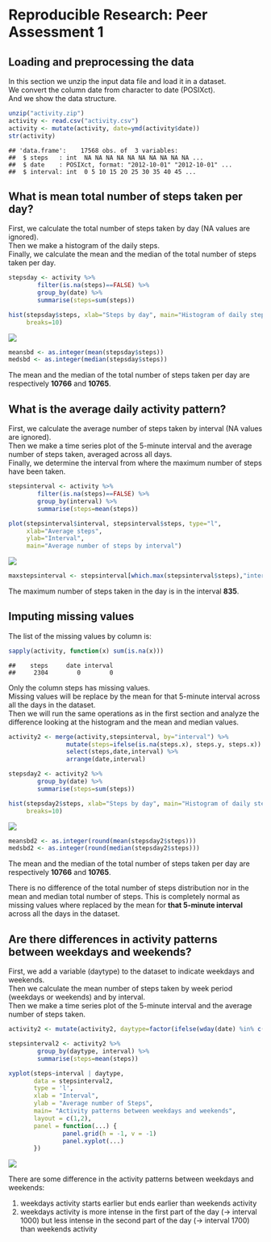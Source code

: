 # Reproducible Research: Peer Assessment 1



## Loading and preprocessing the data
In this section we unzip the input data file and load it in a dataset.  
We convert the column date from character to date (POSIXct).  
And we show the data structure.

```r
unzip("activity.zip")
activity <- read.csv("activity.csv")
activity <- mutate(activity, date=ymd(activity$date))
str(activity)
```

```
## 'data.frame':	17568 obs. of  3 variables:
##  $ steps   : int  NA NA NA NA NA NA NA NA NA NA ...
##  $ date    : POSIXct, format: "2012-10-01" "2012-10-01" ...
##  $ interval: int  0 5 10 15 20 25 30 35 40 45 ...
```

## What is mean total number of steps taken per day?
First, we calculate the total number of steps taken by day (NA values are ignored).   
Then we make a histogram of the daily steps.  
Finally, we calculate the mean and the median of the total number of steps taken per day.

```r
stepsday <- activity %>%
        filter(is.na(steps)==FALSE) %>%
        group_by(date) %>%
        summarise(steps=sum(steps))

hist(stepsday$steps, xlab="Steps by day", main="Histogram of daily steps",
     breaks=10)
```

![](PA1_template_files/figure-html/stepsbyday-1.png) 

```r
meansbd <- as.integer(mean(stepsday$steps))
medsbd <- as.integer(median(stepsday$steps))
```
The mean and the median of the total number of steps taken per day are
respectively **10766** and **10765**.  

## What is the average daily activity pattern?
First, we calculate the average number of steps taken by interval (NA values are ignored).   
Then we make a time series plot of the 5-minute interval and the average number of steps taken, averaged across all days.  
Finally, we determine the interval from where the maximum number of steps have been taken.

```r
stepsinterval <- activity %>%
        filter(is.na(steps)==FALSE) %>%
        group_by(interval) %>%
        summarise(steps=mean(steps))

plot(stepsinterval$interval, stepsinterval$steps, type="l",
     xlab="Average steps",
     ylab="Interval",
     main="Average number of steps by interval")
```

![](PA1_template_files/figure-html/stepsbyinterval-1.png) 

```r
maxstepsinterval <- stepsinterval[which.max(stepsinterval$steps),"interval"]
```
The maximum number of steps taken in the day is in the interval **835**.

## Imputing missing values

The list of the missing values by column is:

```r
sapply(activity, function(x) sum(is.na(x)))
```

```
##    steps     date interval 
##     2304        0        0
```
Only the column steps has missing values.  
Missing values will be replace by the mean for that 5-minute interval across all the days in the dataset.  
Then we will run the same operations as in the first section and analyze the difference looking at the histogram and the mean and median values.

```r
activity2 <- merge(activity,stepsinterval, by="interval") %>%
                mutate(steps=ifelse(is.na(steps.x), steps.y, steps.x)) %>%
                select(steps,date,interval) %>%
                arrange(date,interval)

stepsday2 <- activity2 %>%
        group_by(date) %>%
        summarise(steps=sum(steps))

hist(stepsday2$steps, xlab="Steps by day", main="Histogram of daily steps",
     breaks=10)
```

![](PA1_template_files/figure-html/replacemissingvalues-1.png) 

```r
meansbd2 <- as.integer(round(mean(stepsday2$steps)))
medsbd2 <- as.integer(round(median(stepsday2$steps)))
```
The mean and the median of the total number of steps taken per day are
respectively **10766** and **10765**.

There is no difference of the total number of steps distribution nor in the mean and median total number of steps. This is completely normal as missing values where replaced by the mean for **that 5-minute interval** across all the days in the dataset.

## Are there differences in activity patterns between weekdays and weekends?
First, we add a variable (daytype) to the dataset to indicate weekdays and weekends.   
Then we calculate the mean number of steps taken by week period (weekdays or weekends) and by interval.  
Then we make a time series plot of the 5-minute interval and the average number of steps taken.

```r
activity2 <- mutate(activity2, daytype=factor(ifelse(wday(date) %in% c(1,7), "weekend", "weekday")))

stepsinterval2 <- activity2 %>%
        group_by(daytype, interval) %>%
        summarise(steps=mean(steps))

xyplot(steps~interval | daytype,
       data = stepsinterval2,
       type = 'l',
       xlab = "Interval",
       ylab = "Average number of Steps",
       main= "Activity patterns between weekdays and weekends",
       layout = c(1,2),
       panel = function(...) {
               panel.grid(h = -1, v = -1)
               panel.xyplot(...)
       })
```

![](PA1_template_files/figure-html/patternday-1.png) 

There are some difference in the activity patterns between weekdays and weekends:  
1. weekdays activity starts earlier but ends earlier than weekends activity  
2. weekdays activity is more intense in the first part of the day (-> interval 1000) but less               intense in the second part of the day (-> interval 1700) than weekends activity
